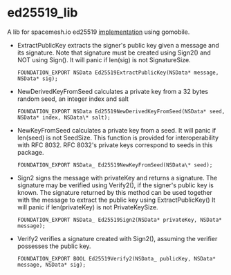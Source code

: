 # ed25519_lib

A lib for spacemesh.io ed25519 [implementation](https://github.com/spacemeshos/ed25519) using gomobile.

- ExtractPublicKey extracts the signer's public key given a message and its signature.
  Note that signature must be created using Sign2() and NOT using Sign().
  It will panic if len(sig) is not SignatureSize.

  `FOUNDATION_EXPORT NSData Ed25519ExtractPublicKey(NSData* message, NSData* sig);`

- NewDerivedKeyFromSeed calculates a private key from a 32 bytes random seed, an integer index and salt

  `FOUNDATION_EXPORT NSData Ed25519NewDerivedKeyFromSeed(NSData* seed, NSData* index, NSData\* salt);`

- NewKeyFromSeed calculates a private key from a seed. It will panic if
  len(seed) is not SeedSize. This function is provided for interoperability
  with RFC 8032. RFC 8032's private keys correspond to seeds in this
  package.

  `FOUNDATION_EXPORT NSData_ Ed25519NewKeyFromSeed(NSData\* seed);`

- Sign2 signs the message with privateKey and returns a signature.
  The signature may be verified using Verify2(), if the signer's public key is known.
  The signature returned by this method can be used together with the message
  to extract the public key using ExtractPublicKey()
  It will panic if len(privateKey) is not PrivateKeySize.

  `FOUNDATION_EXPORT NSData_ Ed25519Sign2(NSData* privateKey, NSData* message);`

- Verify2 verifies a signature created with Sign2(),
  assuming the verifier possesses the public key.

  `FOUNDATION_EXPORT BOOL Ed25519Verify2(NSData_ publicKey, NSData* message, NSData* sig);`
